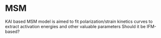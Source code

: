 # MSM
KAI based MSM model is aimed to fit polarization/strain kinetics curves to extract activation energies and other valuable parameters
Should it be IFM-based?
